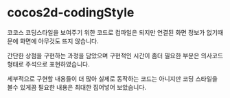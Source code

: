 # cocos2d-codingStyle


코코스 코딩스타일을 보여주기 위한 코드로 컴파일은 되지만 연결된 화면 정보가 없기때문에 화면에 아무것도 뜨지 않습니다.

간단한 상점을 구현하는 과정을 담았으며 구현적인 시간이 좀더 필요한 부분은 의사코드 형태로 주석으로 표현하였습니다.

세부적으로 구현할 내용들이 더 많아 실제로 동작하는 코드는 아니지만 코딩 스타일을 볼수 있게끔 필요한 내용은 최대한 집어넣어 보았습니다.
